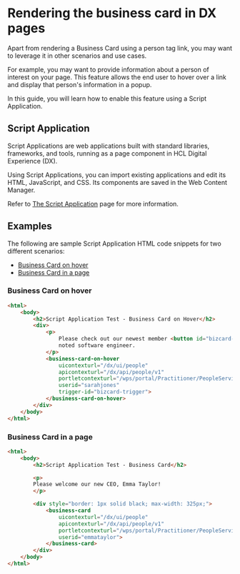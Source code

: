 # Rendering the business card in DX pages

Apart from rendering a Business Card using a person tag link, you may want to leverage it in other scenarios and use cases.

For example, you may want to provide information about a person of interest on your page. This feature allows the end user to hover over a link and display that person's information in a popup.

In this guide, you will learn how to enable this feature using a Script Application.

## Script Application

Script Applications are web applications built with standard libraries, frameworks, and tools, running as a page component in HCL Digital Experience (DX).

Using Script Applications, you can import existing applications and edit its HTML, JavaScript, and CSS. Its components are saved in the Web Content Manager.

Refer to [The Script Application](https://help.hcl-software.com/digital-experience/8.5/script-portlet/script_portlet.html) page for more information.

## Examples

The following are sample Script Application HTML code snippets for two different scenarios:

- [Business Card on hover](#business-card-on-hover)
- [Business Card in a page](#business-card-in-a-page)

### Business Card on hover

```html
<html>
    <body>
        <h2>Script Application Test - Business Card on Hover</h2>
        <div>
            <p>
                Please check out our newest member <button id="bizcard-trigger" class="bizcard-trigger">Sarah Jones</button>, a
                noted software engineer.
            </p>
            <business-card-on-hover
                uicontexturl="/dx/ui/people"
                apicontexturl="/dx/api/people/v1"
                portletcontexturl="/wps/portal/Practitioner/PeopleService"
                userid="sarahjones"
                trigger-id="bizcard-trigger">
            </business-card-on-hover>
        </div>
    </body>
</html>
```

### Business Card in a page

```html
<html>
    <body>
        <h2>Script Application Test - Business Card</h2>

        <p>
        Please welcome our new CEO, Emma Taylor!
        </p>

        <div style="border: 1px solid black; max-width: 325px;">
            <business-card
                uicontexturl="/dx/ui/people"
                apicontexturl="/dx/api/people/v1"
                portletcontexturl="/wps/portal/Practitioner/PeopleService"
                userid="emmataylor">
            </business-card>
        </div>
    </body>
</html>
```
